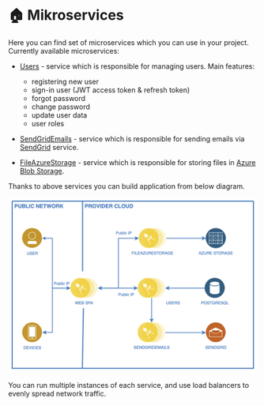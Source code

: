 # :house: Mikroservices

Here you can find set of microservices which you can use in your project. Currently available microservices:

- [Users](https://github.com/Mikroservices/Users) - service which is responsible for managing users. Main features:

  - registering new user
  - sign-in user (JWT access token & refresh token)
  - forgot password
  - change password
  - update user data
  - user roles

- [SendGridEmails](https://github.com/Mikroservices/SendGridEmails) - service which is responsible for sending emails via [SendGrid](https://sendgrid.com) service.
- [FileAzureStorage](https://github.com/Mikroservices/FilesAzureStorage) - service which is responsible for storing files in [Azure Blob Storage](https://azure.microsoft.com/en-us/services/storage/blobs/).

Thanks to above services you can build application from below diagram.

![diagram](Images/diagram.png)

You can run multiple instances of each service, and use load balancers to evenly spread network traffic.